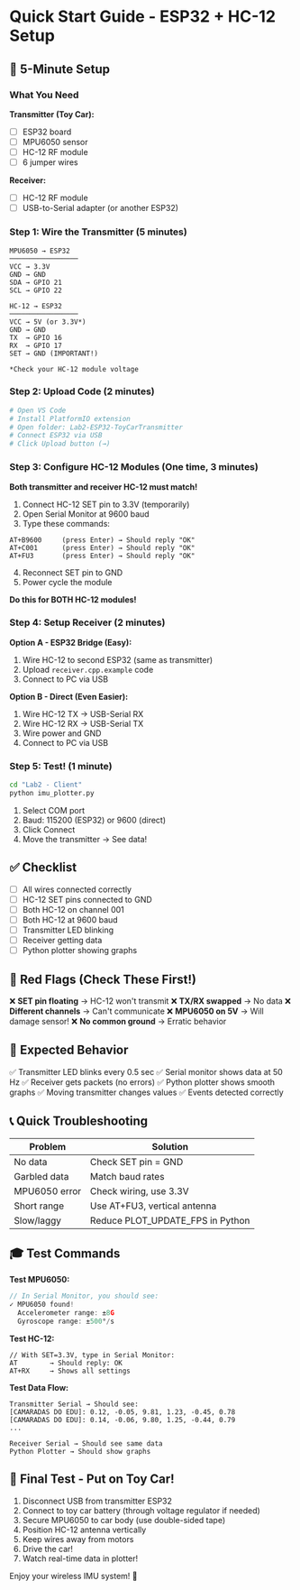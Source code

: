 # Quick Start Guide - ESP32 + HC-12 Setup

## 🚀 5-Minute Setup

### What You Need

**Transmitter (Toy Car):**
- [ ] ESP32 board
- [ ] MPU6050 sensor
- [ ] HC-12 RF module
- [ ] 6 jumper wires

**Receiver:**
- [ ] HC-12 RF module
- [ ] USB-to-Serial adapter (or another ESP32)

### Step 1: Wire the Transmitter (5 minutes)

```
MPU6050 → ESP32
─────────────────
VCC → 3.3V
GND → GND
SDA → GPIO 21
SCL → GPIO 22

HC-12 → ESP32
─────────────────
VCC → 5V (or 3.3V*)
GND → GND
TX  → GPIO 16
RX  → GPIO 17
SET → GND (IMPORTANT!)

*Check your HC-12 module voltage
```

### Step 2: Upload Code (2 minutes)

```bash
# Open VS Code
# Install PlatformIO extension
# Open folder: Lab2-ESP32-ToyCarTransmitter
# Connect ESP32 via USB
# Click Upload button (→)
```

### Step 3: Configure HC-12 Modules (One time, 3 minutes)

**Both transmitter and receiver HC-12 must match!**

1. Connect HC-12 SET pin to 3.3V (temporarily)
2. Open Serial Monitor at 9600 baud
3. Type these commands:

```
AT+B9600     (press Enter) → Should reply "OK"
AT+C001      (press Enter) → Should reply "OK"  
AT+FU3       (press Enter) → Should reply "OK"
```

4. Reconnect SET pin to GND
5. Power cycle the module

**Do this for BOTH HC-12 modules!**

### Step 4: Setup Receiver (2 minutes)

**Option A - ESP32 Bridge (Easy):**
1. Wire HC-12 to second ESP32 (same as transmitter)
2. Upload `receiver.cpp.example` code
3. Connect to PC via USB

**Option B - Direct (Even Easier):**
1. Wire HC-12 TX → USB-Serial RX
2. Wire HC-12 RX → USB-Serial TX
3. Wire power and GND
4. Connect to PC via USB

### Step 5: Test! (1 minute)

```bash
cd "Lab2 - Client"
python imu_plotter.py
```

1. Select COM port
2. Baud: 115200 (ESP32) or 9600 (direct)
3. Click Connect
4. Move the transmitter → See data!

## ✅ Checklist

- [ ] All wires connected correctly
- [ ] HC-12 SET pins connected to GND
- [ ] Both HC-12 on channel 001
- [ ] Both HC-12 at 9600 baud
- [ ] Transmitter LED blinking
- [ ] Receiver getting data
- [ ] Python plotter showing graphs

## 🔴 Red Flags (Check These First!)

❌ **SET pin floating** → HC-12 won't transmit
❌ **TX/RX swapped** → No data
❌ **Different channels** → Can't communicate
❌ **MPU6050 on 5V** → Will damage sensor!
❌ **No common ground** → Erratic behavior

## 🎯 Expected Behavior

✅ Transmitter LED blinks every 0.5 sec
✅ Serial monitor shows data at 50 Hz
✅ Receiver gets packets (no errors)
✅ Python plotter shows smooth graphs
✅ Moving transmitter changes values
✅ Events detected correctly

## 📞 Quick Troubleshooting

| Problem | Solution |
|---------|----------|
| No data | Check SET pin = GND |
| Garbled data | Match baud rates |
| MPU6050 error | Check wiring, use 3.3V |
| Short range | Use AT+FU3, vertical antenna |
| Slow/laggy | Reduce PLOT_UPDATE_FPS in Python |

## 🎓 Test Commands

**Test MPU6050:**
```cpp
// In Serial Monitor, you should see:
✓ MPU6050 found!
  Accelerometer range: ±8G
  Gyroscope range: ±500°/s
```

**Test HC-12:**
```
// With SET=3.3V, type in Serial Monitor:
AT        → Should reply: OK
AT+RX     → Shows all settings
```

**Test Data Flow:**
```
Transmitter Serial → Should see:
[CAMARADAS DO EDU]: 0.12, -0.05, 9.81, 1.23, -0.45, 0.78
[CAMARADAS DO EDU]: 0.14, -0.06, 9.80, 1.25, -0.44, 0.79
...

Receiver Serial → Should see same data
Python Plotter → Should show graphs
```

## 🚗 Final Test - Put on Toy Car!

1. Disconnect USB from transmitter ESP32
2. Connect to toy car battery (through voltage regulator if needed)
3. Secure MPU6050 to car body (use double-sided tape)
4. Position HC-12 antenna vertically
5. Keep wires away from motors
6. Drive the car!
7. Watch real-time data in plotter!

Enjoy your wireless IMU system! 🎉
